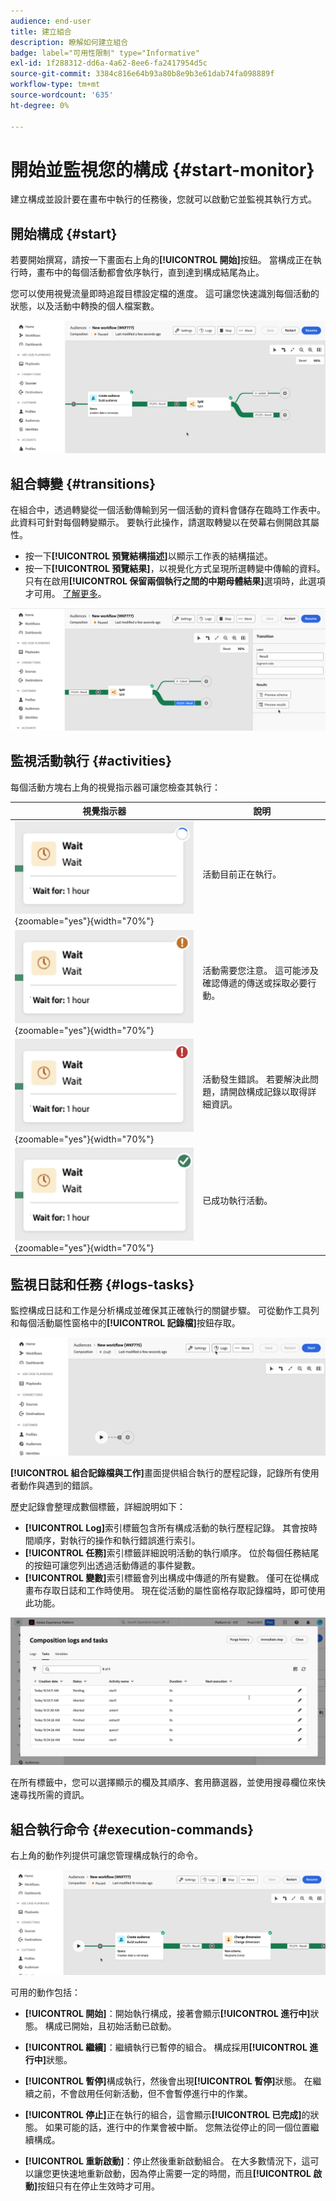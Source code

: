 ```yaml
---
audience: end-user
title: 建立組合
description: 瞭解如何建立組合
badge: label="可用性限制" type="Informative"
exl-id: 1f288312-dd6a-4a62-8ee6-fa2417954d5c
source-git-commit: 3384c816e64b93a80b8e9b3e61dab74fa098889f
workflow-type: tm+mt
source-wordcount: '635'
ht-degree: 0%

---
```


# 開始並監視您的構成 {#start-monitor}

建立構成並設計要在畫布中執行的任務後，您就可以啟動它並監視其執行方式。

## 開始構成 {#start}

若要開始撰寫，請按一下畫面右上角的&#x200B;**[!UICONTROL 開始]**&#x200B;按鈕。 當構成正在執行時，畫布中的每個活動都會依序執行，直到達到構成結尾為止。

您可以使用視覺流量即時追蹤目標設定檔的進度。 這可讓您快速識別每個活動的狀態，以及活動中轉換的個人檔案數。

![](assets/composition-visual-flow.png)

## 組合轉變 {#transitions}

在組合中，透過轉變從一個活動傳輸到另一個活動的資料會儲存在臨時工作表中。 此資料可針對每個轉變顯示。 要執行此操作，請選取轉變以在熒幕右側開啟其屬性。

* 按一下&#x200B;**[!UICONTROL 預覽結構描述]**&#x200B;以顯示工作表的結構描述。
* 按一下&#x200B;**[!UICONTROL 預覽結果]**，以視覺化方式呈現所選轉變中傳輸的資料。 只有在啟用&#x200B;**[!UICONTROL 保留兩個執行之間的中期母體結果]**&#x200B;選項時，此選項才可用。 [了解更多](create-composition.md#settings)。

![](assets/transition-preview.png)

## 監視活動執行 {#activities}

每個活動方塊右上角的視覺指示器可讓您檢查其執行：

| 視覺指示器 | 說明 |
|-----|------------|
| ![](assets/activity-status-pending.png){zoomable="yes"}{width="70%"} | 活動目前正在執行。 |
| ![](assets/activity-status-orange.png){zoomable="yes"}{width="70%"} | 活動需要您注意。 這可能涉及確認傳遞的傳送或採取必要行動。 |
| ![](assets/activity-status-red.png){zoomable="yes"}{width="70%"} | 活動發生錯誤。 若要解決此問題，請開啟構成記錄以取得詳細資訊。 |
| ![](assets/activity-status-green.png){zoomable="yes"}{width="70%"} | 已成功執行活動。 |

## 監視日誌和任務 {#logs-tasks}

監控構成日誌和工作是分析構成並確保其正確執行的關鍵步驟。 可從動作工具列和每個活動屬性窗格中的&#x200B;**[!UICONTROL 記錄檔]**&#x200B;按鈕存取。

![](assets/logs-button.png)

**[!UICONTROL 組合記錄檔與工作]**&#x200B;畫面提供組合執行的歷程記錄，記錄所有使用者動作與遇到的錯誤。

<!-- à confirmer, pas trouvé dans les options = The workflow history is saved for the duration specified in the workflow execution options. During this duration, all the messages are therefore saved, even after a restart. If you do not want to save the messages from a previous execution, you have to purge the history by clicking the ![](assets/delete_darkgrey-24px.png) button.-->

歷史記錄會整理成數個標籤，詳細說明如下：

* **[!UICONTROL Log]**&#x200B;索引標籤包含所有構成活動的執行歷程記錄。 其會按時間順序，對執行的操作和執行錯誤進行索引。
* **[!UICONTROL 任務]**&#x200B;索引標籤詳細說明活動的執行順序。 位於每個任務結尾的按鈕可讓您列出透過活動傳遞的事件變數。
* **[!UICONTROL 變數]**&#x200B;索引標籤會列出構成中傳遞的所有變數。 僅可在從構成畫布存取日誌和工作時使用。 現在從活動的屬性窗格存取記錄檔時，即可使用此功能。 <!-- à confirmer-->

![](assets/logs-tasks.png)

在所有標籤中，您可以選擇顯示的欄及其順序、套用篩選器，並使用搜尋欄位來快速尋找所需的資訊。

## 組合執行命令 {#execution-commands}

右上角的動作列提供可讓您管理構成執行的命令。

![](assets/execution-actions.png)

可用的動作包括：

* **[!UICONTROL 開始]**：開始執行構成，接著會顯示&#x200B;**[!UICONTROL 進行中]**&#x200B;狀態。 構成已開始，且初始活動已啟動。

* **[!UICONTROL 繼續]**：繼續執行已暫停的組合。 構成採用&#x200B;**[!UICONTROL 進行中]**&#x200B;狀態。

* **[!UICONTROL 暫停]**&#x200B;構成執行，然後會出現&#x200B;**[!UICONTROL 暫停]**&#x200B;狀態。 在繼續之前，不會啟用任何新活動，但不會暫停進行中的作業。

* **[!UICONTROL 停止]**&#x200B;正在執行的組合，這會顯示&#x200B;**[!UICONTROL 已完成]**&#x200B;的狀態。 如果可能的話，進行中的作業會被中斷。 您無法從停止的同一個位置繼續構成。

* **[!UICONTROL 重新啟動]**：停止然後重新啟動組合。 在大多數情況下，這可以讓您更快速地重新啟動，因為停止需要一定的時間，而且&#x200B;**[!UICONTROL 啟動]**&#x200B;按鈕只有在停止生效時才可用。
